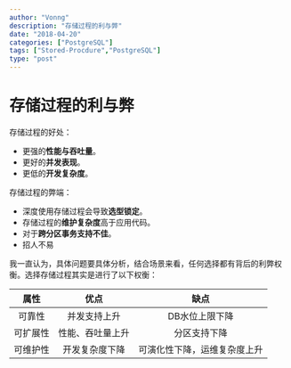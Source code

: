 ```yaml
---
author: "Vonng"
description: "存储过程的利与弊"
date: "2018-04-20"
categories: ["PostgreSQL"]
tags: ["Stored-Procdure","PostgreSQL"]
type: "post"
---
```




# 存储过程的利与弊

存储过程的好处：

* 更强的**性能与吞吐量**。
* 更好的**并发表现**。
* 更低的**开发复杂度**。

存储过程的弊端：

* 深度使用存储过程会导致**选型锁定**。
* 存储过程的**维护复杂度**高于应用代码。
* 对于**跨分区事务支持不佳**。
* 招人不易



我一直认为，具体问题要具体分析，结合场景来看，任何选择都有背后的利弊权衡。选择存储过程其实是进行了以下权衡：

|   属性   |       优点       |             缺点             |
| :------: | :--------------: | :--------------------------: |
|  可靠性  |   并发支持上升   |        DB水位上限下降        |
| 可扩展性 | 性能、吞吐量上升 |         分区支持下降         |
| 可维护性 |  开发复杂度下降  | 可演化性下降，运维复杂度上升 |


